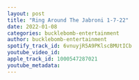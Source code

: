 ```yaml
---
layout: post
title: "Ring Around The Jabroni 1-7-22"
date: 2022-01-08
categories: bucklebomb-entertainment
author: bucklebomb-entertainment
spotify_track_id: 6vnuyjR5A9PKlscBMUtICb
youtube_video_id: 
apple_track_id: 1000547287021
youtube_metadata: 
---
```

